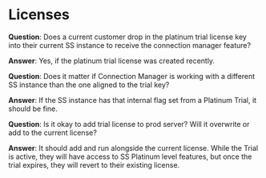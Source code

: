 [title]: #	(Licenses)
[tags]: #	(faq,license,trial,key,ss)
[priority]: #	(603)
# Licenses

**Question**: Does a current customer drop in the platinum trial license key into their current SS instance to receive the connection manager feature?

**Answer**: Yes, if the platinum trial license was created recently.

 

**Question**: Does it matter if Connection Manager is working with a different SS instance than the one aligned to the trial key?

**Answer**: If the SS instance has that internal flag set from a Platinum Trial, it should be fine.



**Question**: Is it okay to add trial license to prod server? Will it overwrite or add to the current license?

**Answer**: It should add and run alongside the current license. While the Trial is active, they will have access to SS Platinum level features, but once the trial expires, they will revert to their existing license.
